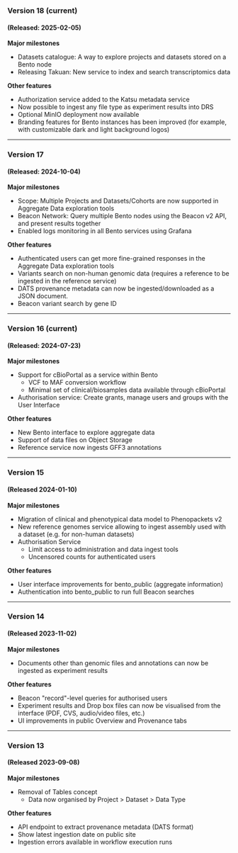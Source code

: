 ### Version 18 (current)
#### (Released: 2025-02-05)
**Major milestones**
* Datasets catalogue: A way to explore projects and datasets stored on a Bento node
* Releasing Takuan: New service to index and search transcriptomics data

**Other features**
*  Authorization service added to the Katsu metadata service
* Now possible to ingest any file type as experiment results into DRS
* Optional MinIO deployment now available
* Branding features for Bento instances has been improved (for example, with customizable dark and light background logos)

---

### Version 17
#### (Released: 2024-10-04)
**Major milestones**
* Scope: Multiple Projects and Datasets/Cohorts are now supported in Aggregate Data exploration tools
* Beacon Network: Query multiple Bento nodes using the Beacon v2 API, and present results together
* Enabled logs monitoring in all Bento services using Grafana

**Other features**
* Authenticated users can get more fine-grained responses in the Aggregate Data exploration tools
* Variants search on non-human genomic data (requires a reference to be ingested in the reference service)
* DATS provenance metadata can now be ingested/downloaded as a JSON document.
* Beacon variant search by gene ID

---

### Version 16 (current)
#### (Released: 2024-07-23)
**Major milestones**
* Support for cBioPortal as a service within Bento
	* VCF to MAF conversion workflow 
	* Minimal set of clinical/biosamples data available through cBioPortal
* Authorisation service: Create grants, manage users and groups with the User Interface

**Other features**
* New Bento interface to explore aggregate data
* Support of data files on Object Storage
* Reference service now ingests GFF3 annotations

---

### Version 15
#### (Released 2024-01-10)
**Major milestones**
* Migration of clinical and phenotypical data model to Phenopackets v2
* New reference genomes service allowing to ingest assembly used with a dataset (e.g. for non-human datasets)
* Authorisation Service
    * Limit access to administration and data ingest tools
    * Uncensored counts for authenticated users

**Other features**
* User interface improvements for bento_public (aggregate information)
* Authentication into bento_public to run full Beacon searches

---

### Version 14
#### (Released 2023-11-02)
**Major milestones**
* Documents other than genomic files and annotations can now be ingested as experiment results

**Other features**
* Beacon "record"-level queries for authorised users
* Experiment results and Drop box files can now be visualised from the interface (PDF, CVS, audio/video files, etc.) 
* UI improvements in public Overview and Provenance tabs

---

### Version 13
#### (Released 2023-09-08)
**Major milestones**
* Removal of Tables concept
  * Data now organised by Project > Dataset > Data Type

**Other features**
* API endpoint to extract provenance metadata (DATS format)
* Show latest ingestion date on public site
* Ingestion errors available in workflow execution runs
